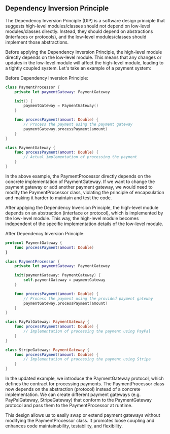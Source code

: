 ## Dependency Inversion Principle

The Dependency Inversion Principle (DIP) is a software design principle that suggests high-level modules/classes should not depend on low-level modules/classes directly. Instead, they should depend on abstractions (interfaces or protocols), and the low-level modules/classes should implement those abstractions.

Before applying the Dependency Inversion Principle, the high-level module directly depends on the low-level module. This means that any changes or updates in the low-level module will affect the high-level module, leading to a tightly coupled system. Let's take an example of a payment system:

Before Dependency Inversion Principle:

```swift
class PaymentProcessor {
    private let paymentGateway: PaymentGateway

    init() {
        paymentGateway = PaymentGateway()
    }

    func processPayment(amount: Double) {
        // Process the payment using the payment gateway
        paymentGateway.processPayment(amount)
    }
}

class PaymentGateway {
    func processPayment(amount: Double) {
        // Actual implementation of processing the payment
    }
}
```
In the above example, the PaymentProcessor directly depends on the concrete implementation of PaymentGateway. If we want to change the payment gateway or add another payment gateway, we would need to modify the PaymentProcessor class, violating the principle of encapsulation and making it harder to maintain and test the code.

After applying the Dependency Inversion Principle, the high-level module depends on an abstraction (interface or protocol), which is implemented by the low-level module. This way, the high-level module becomes independent of the specific implementation details of the low-level module.

After Dependency Inversion Principle:

```swift
protocol PaymentGateway {
    func processPayment(amount: Double)
}

class PaymentProcessor {
    private let paymentGateway: PaymentGateway

    init(paymentGateway: PaymentGateway) {
        self.paymentGateway = paymentGateway
    }

    func processPayment(amount: Double) {
        // Process the payment using the provided payment gateway
        paymentGateway.processPayment(amount)
    }
}

class PayPalGateway: PaymentGateway {
    func processPayment(amount: Double) {
        // Implementation of processing the payment using PayPal
    }
}

class StripeGateway: PaymentGateway {
    func processPayment(amount: Double) {
        // Implementation of processing the payment using Stripe
    }
}
```

In the updated example, we introduce the PaymentGateway protocol, which defines the contract for processing payments. The PaymentProcessor class now depends on the abstraction (protocol) instead of a concrete implementation. We can create different payment gateways (e.g. PayPalGateway, StripeGateway) that conform to the PaymentGateway protocol and pass them to the PaymentProcessor at runtime.

This design allows us to easily swap or extend payment gateways without modifying the PaymentProcessor class. It promotes loose coupling and enhances code maintainability, testability, and flexibility.


